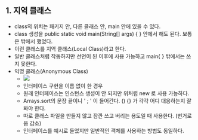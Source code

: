 ## 1. 지역 클래스
- class의 위치는 패키지 안, 다른 클래스 안, main 안에 있을 수 있다.
- class 생성을 public static void main(String\[] args) { } 안에서 해도 된다. 보통은 밖에서 했었다.
- 이런 클래스를 지역 클래스(Local Class)라고 한다.
- 일반 클래스처럼 작동하지만 선언이 된 이후에 사용 가능하고 main{ } 밖에서는 쓰지 못한다.
- 익명 클래스(Anonymous Class)
	- ![](image/LocalClass1.jpg)
	- 인터페이스 구현을 이름 없이 한 경우
	- 원래 인터페이스는 인스턴스 생성이 안 되지만 위처럼 new 로 사용 가능하다.
	- Arrays.sort의 문장 끝이니 ' ; ' 이 들어간다. () {} 가 각각 어디 대응하는지 잘 봐야 한다.
	- 따로 클래스 파일을 만들지 않고 잠깐 쓰고 버리는 용도일 때 사용한다. (번거로움 감소)
	- 인터페이스를 예시로 들었지만 일반적인 객체를 사용하는 방법도 동일하다.